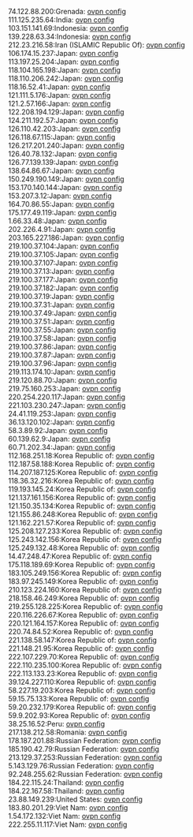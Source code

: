 74.122.88.200:Grenada: [ovpn config](vpn/74_122_88_200.ovpn)  
111.125.235.64:India: [ovpn config](vpn/111_125_235_64.ovpn)  
103.151.141.69:Indonesia: [ovpn config](vpn/103_151_141_69.ovpn)  
139.228.63.34:Indonesia: [ovpn config](vpn/139_228_63_34.ovpn)  
212.23.216.58:Iran (ISLAMIC Republic Of): [ovpn config](vpn/212_23_216_58.ovpn)  
106.174.15.237:Japan: [ovpn config](vpn/106_174_15_237.ovpn)  
113.197.25.204:Japan: [ovpn config](vpn/113_197_25_204.ovpn)  
118.104.165.198:Japan: [ovpn config](vpn/118_104_165_198.ovpn)  
118.110.206.242:Japan: [ovpn config](vpn/118_110_206_242.ovpn)  
118.16.52.41:Japan: [ovpn config](vpn/118_16_52_41.ovpn)  
121.111.5.176:Japan: [ovpn config](vpn/121_111_5_176.ovpn)  
121.2.57.166:Japan: [ovpn config](vpn/121_2_57_166.ovpn)  
122.208.194.129:Japan: [ovpn config](vpn/122_208_194_129.ovpn)  
124.211.192.57:Japan: [ovpn config](vpn/124_211_192_57.ovpn)  
126.110.42.203:Japan: [ovpn config](vpn/126_110_42_203.ovpn)  
126.118.67.115:Japan: [ovpn config](vpn/126_118_67_115.ovpn)  
126.217.201.240:Japan: [ovpn config](vpn/126_217_201_240.ovpn)  
126.40.78.132:Japan: [ovpn config](vpn/126_40_78_132.ovpn)  
126.77.139.139:Japan: [ovpn config](vpn/126_77_139_139.ovpn)  
138.64.86.67:Japan: [ovpn config](vpn/138_64_86_67.ovpn)  
150.249.190.149:Japan: [ovpn config](vpn/150_249_190_149.ovpn)  
153.170.140.144:Japan: [ovpn config](vpn/153_170_140_144.ovpn)  
153.207.3.12:Japan: [ovpn config](vpn/153_207_3_12.ovpn)  
164.70.86.55:Japan: [ovpn config](vpn/164_70_86_55.ovpn)  
175.177.49.119:Japan: [ovpn config](vpn/175_177_49_119.ovpn)  
1.66.33.48:Japan: [ovpn config](vpn/1_66_33_48.ovpn)  
202.226.4.91:Japan: [ovpn config](vpn/202_226_4_91.ovpn)  
203.165.227.186:Japan: [ovpn config](vpn/203_165_227_186.ovpn)  
219.100.37.104:Japan: [ovpn config](vpn/219_100_37_104.ovpn)  
219.100.37.105:Japan: [ovpn config](vpn/219_100_37_105.ovpn)  
219.100.37.107:Japan: [ovpn config](vpn/219_100_37_107.ovpn)  
219.100.37.13:Japan: [ovpn config](vpn/219_100_37_13.ovpn)  
219.100.37.177:Japan: [ovpn config](vpn/219_100_37_177.ovpn)  
219.100.37.182:Japan: [ovpn config](vpn/219_100_37_182.ovpn)  
219.100.37.19:Japan: [ovpn config](vpn/219_100_37_19.ovpn)  
219.100.37.31:Japan: [ovpn config](vpn/219_100_37_31.ovpn)  
219.100.37.49:Japan: [ovpn config](vpn/219_100_37_49.ovpn)  
219.100.37.51:Japan: [ovpn config](vpn/219_100_37_51.ovpn)  
219.100.37.55:Japan: [ovpn config](vpn/219_100_37_55.ovpn)  
219.100.37.58:Japan: [ovpn config](vpn/219_100_37_58.ovpn)  
219.100.37.86:Japan: [ovpn config](vpn/219_100_37_86.ovpn)  
219.100.37.87:Japan: [ovpn config](vpn/219_100_37_87.ovpn)  
219.100.37.96:Japan: [ovpn config](vpn/219_100_37_96.ovpn)  
219.113.174.10:Japan: [ovpn config](vpn/219_113_174_10.ovpn)  
219.120.88.70:Japan: [ovpn config](vpn/219_120_88_70.ovpn)  
219.75.160.253:Japan: [ovpn config](vpn/219_75_160_253.ovpn)  
220.254.220.117:Japan: [ovpn config](vpn/220_254_220_117.ovpn)  
221.103.230.247:Japan: [ovpn config](vpn/221_103_230_247.ovpn)  
24.41.119.253:Japan: [ovpn config](vpn/24_41_119_253.ovpn)  
36.13.120.102:Japan: [ovpn config](vpn/36_13_120_102.ovpn)  
58.3.89.92:Japan: [ovpn config](vpn/58_3_89_92.ovpn)  
60.139.62.9:Japan: [ovpn config](vpn/60_139_62_9.ovpn)  
60.71.202.34:Japan: [ovpn config](vpn/60_71_202_34.ovpn)  
112.168.251.18:Korea Republic of: [ovpn config](vpn/112_168_251_18.ovpn)  
112.187.58.188:Korea Republic of: [ovpn config](vpn/112_187_58_188.ovpn)  
114.207.187.125:Korea Republic of: [ovpn config](vpn/114_207_187_125.ovpn)  
118.36.32.216:Korea Republic of: [ovpn config](vpn/118_36_32_216.ovpn)  
119.193.145.24:Korea Republic of: [ovpn config](vpn/119_193_145_24.ovpn)  
121.137.161.156:Korea Republic of: [ovpn config](vpn/121_137_161_156.ovpn)  
121.150.35.134:Korea Republic of: [ovpn config](vpn/121_150_35_134.ovpn)  
121.155.86.248:Korea Republic of: [ovpn config](vpn/121_155_86_248.ovpn)  
121.162.221.57:Korea Republic of: [ovpn config](vpn/121_162_221_57.ovpn)  
125.208.127.233:Korea Republic of: [ovpn config](vpn/125_208_127_233.ovpn)  
125.243.142.156:Korea Republic of: [ovpn config](vpn/125_243_142_156.ovpn)  
125.249.132.48:Korea Republic of: [ovpn config](vpn/125_249_132_48.ovpn)  
14.47.248.47:Korea Republic of: [ovpn config](vpn/14_47_248_47.ovpn)  
175.118.189.69:Korea Republic of: [ovpn config](vpn/175_118_189_69.ovpn)  
183.105.249.156:Korea Republic of: [ovpn config](vpn/183_105_249_156.ovpn)  
183.97.245.149:Korea Republic of: [ovpn config](vpn/183_97_245_149.ovpn)  
210.123.224.160:Korea Republic of: [ovpn config](vpn/210_123_224_160.ovpn)  
218.158.46.249:Korea Republic of: [ovpn config](vpn/218_158_46_249.ovpn)  
219.255.128.225:Korea Republic of: [ovpn config](vpn/219_255_128_225.ovpn)  
220.116.226.67:Korea Republic of: [ovpn config](vpn/220_116_226_67.ovpn)  
220.121.164.157:Korea Republic of: [ovpn config](vpn/220_121_164_157.ovpn)  
220.74.84.52:Korea Republic of: [ovpn config](vpn/220_74_84_52.ovpn)  
221.138.58.147:Korea Republic of: [ovpn config](vpn/221_138_58_147.ovpn)  
221.148.21.95:Korea Republic of: [ovpn config](vpn/221_148_21_95.ovpn)  
222.107.229.70:Korea Republic of: [ovpn config](vpn/222_107_229_70.ovpn)  
222.110.235.100:Korea Republic of: [ovpn config](vpn/222_110_235_100.ovpn)  
222.113.133.23:Korea Republic of: [ovpn config](vpn/222_113_133_23.ovpn)  
39.124.227.110:Korea Republic of: [ovpn config](vpn/39_124_227_110.ovpn)  
58.227.19.203:Korea Republic of: [ovpn config](vpn/58_227_19_203.ovpn)  
59.15.75.133:Korea Republic of: [ovpn config](vpn/59_15_75_133.ovpn)  
59.20.232.179:Korea Republic of: [ovpn config](vpn/59_20_232_179.ovpn)  
59.9.202.93:Korea Republic of: [ovpn config](vpn/59_9_202_93.ovpn)  
38.25.16.52:Peru: [ovpn config](vpn/38_25_16_52.ovpn)  
217.138.212.58:Romania: [ovpn config](vpn/217_138_212_58.ovpn)  
178.187.201.88:Russian Federation: [ovpn config](vpn/178_187_201_88.ovpn)  
185.190.42.79:Russian Federation: [ovpn config](vpn/185_190_42_79.ovpn)  
213.129.37.253:Russian Federation: [ovpn config](vpn/213_129_37_253.ovpn)  
5.143.129.76:Russian Federation: [ovpn config](vpn/5_143_129_76.ovpn)  
92.248.255.62:Russian Federation: [ovpn config](vpn/92_248_255_62.ovpn)  
184.22.115.24:Thailand: [ovpn config](vpn/184_22_115_24.ovpn)  
184.22.167.58:Thailand: [ovpn config](vpn/184_22_167_58.ovpn)  
23.88.149.239:United States: [ovpn config](vpn/23_88_149_239.ovpn)  
183.80.201.29:Viet Nam: [ovpn config](vpn/183_80_201_29.ovpn)  
1.54.172.132:Viet Nam: [ovpn config](vpn/1_54_172_132.ovpn)  
222.255.11.117:Viet Nam: [ovpn config](vpn/222_255_11_117.ovpn)  
